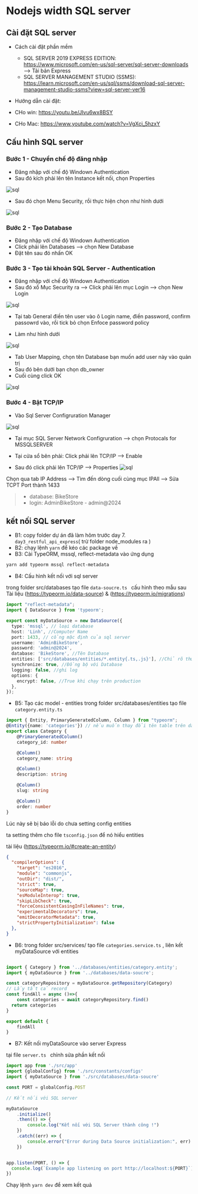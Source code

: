 # Nodejs width SQL server

## Cài đặt SQL server

- Cách cài đặt phần mềm

    - SQL SERVER 2019 EXPRESS EDITION: https://www.microsoft.com/en-us/sql-server/sql-server-downloads --> Tải bản Express
    - SQL SERVER MANAGEMENT STUDIO (SSMS): https://learn.microsoft.com/en-us/sql/ssms/download-sql-server-management-studio-ssms?view=sql-server-ver16

- Hướng dẫn cài đặt: 

 - CHo win: https://youtu.be/JIvu6wx8BSY
 - CHo Mac: https://www.youtube.com/watch?v=VgXci_5hzxY


## Cấu hình SQL server

### Bước 1 - Chuyển chế độ đăng nhập

- Đăng nhập với chế độ Windown Authentication
- Sau đó kích phải lên tên Instance kết nối, chọn Properties

![sql](img/sql-1.png)

- Sau đó chọn Menu Security, rồi thực hiện chọn như hình dưới

![sql](img/sql-2.png)

### Bước 2 - Tạo Database

- Đăng nhập với chế độ Windown Authentication
- Click phải lên Databases --> chọn New Database
- Đặt tên sau đó nhấn OK

###  Bước 3 - Tạo tài khoản SQL Server - Authentication

- Đăng nhập với chế độ Windown Authentication
- Sau đó xổ Mục Security ra --> Click phải lên mục Login --> chọn New Login

![sql](img/sql-3.png)

- Tại tab General điền tên user vào ô Login name, điền password, confirm passowrd vào, rồi tick bỏ chọn Enfoce password policy

- Làm như hình dưới

![sql](img/sql-4.png)

- Tab User Mapping, chọn tên Database bạn muốn add user này vào quản trị
- Sau đó bên dưới bạn chọn db_owner
- Cuối cùng click OK 

![sql](img/sql-5.png)

###  Bước 4 - Bật  TCP/IP

- Vào Sql Server Configruration Manager

![sql](img/sql-6.png)

- Tại mục SQL Server Network Configruration --> chọn Protocals for MSSQLSERVER
- Tại cửa sổ bên phải: Click phải lên TCP/IP --> Enable

- Sau đó click phải lên TCP/IP --> Properties
![sql](img/sql-7.png)

Chọn qua tab IP Address --> Tìm đến dòng cuối cùng mục IPAll --> Sửa TCPT Port thành 1433

>- database: BikeStore
>- login: AdminBikeStore - admin@2024

## kết nối SQL server

- B1: copy folder dự án đã làm hôm trước day 7. `day3_restful_api_express`( trừ folder node_modules ra )
- B2: chạy lệnh `yarn` để kéo các package về 
- B3: Cài TypeORM, mssql, reflect-metadata vào ứng dụng
```bash
yarn add typeorm mssql reflect-metadata
```
- B4: Cấu hình kết nối với sql server

trong folder src/databases tạo file `data-soucre.ts ` cấu hình theo mẫu sau
Tài liệu (https://typeorm.io/data-source) & (https://typeorm.io/migrations)
```ts
import "reflect-metadata";
import { DataSource } from 'typeorm';

export const myDataSource = new DataSource({
  type: 'mssql', // loại database 
  host: 'Linh', //Computer Name
  port: 1433, // cổng mặc định của sql server
  username: 'AdminBikeStore',
  password: 'admin@2024',
  database: 'BikeStore', //Tên Database
  entities: ['src/databases/entities/*.entity{.ts,.js}'], //Chỉ rõ thư mục chứa các file entity
  synchronize: true, //Đồng bộ với Database
  logging: false, //ghi log
  options: {
    encrypt: false, //True khi chạy trên production
  },
});

```

- B5: Tạo các model - entities
trong folder src/databases/entities tạo file `category.entity.ts`

```ts
import { Entity, PrimaryGeneratedColumn, Column } from "typeorm";
@Entity({name: 'categories'}) // nếu muốn thay đổi tên table trên database mặc định lấy theo `Category` thành `categories` thì ta thêm {name: 'categories'}. còn không thì sẽ lấy theo mặc định `Category`
export class Category {
    @PrimaryGeneratedColumn()
    category_id: number

    @Column()
    category_name: string

    @Column()
    description: string

    @Column()
    slug: string

    @Column()
    order: number
}
```
Lúc này sẽ bị báo lỗi do chưa setting config entities

ta setting thêm  cho file `tsconfig.json` để nó hiểu entities

tài liệu (https://typeorm.io/#create-an-entity)

```json
{
  "compilerOptions": {
    "target": "es2016",
    "module": "commonjs",
    "outDir": "dist/",
    "strict": true,
    "sourceMap": true,
    "esModuleInterop": true,
    "skipLibCheck": true,
    "forceConsistentCasingInFileNames": true,
    "experimentalDecorators": true,
    "emitDecoratorMetadata": true,
    "strictPropertyInitialization": false
  },
}
```
- B6: trong folder src/services/ tạo file `categories.service.ts` , liên kết myDataSource với entities

```ts

import { Category } from '../databases/entities/category.entity';
import { myDataSource } from '../databases/data-soucre';

const categoryRepository = myDataSource.getRepository(Category)
// Lấy tất cả record
const findAll = async ()=>{
    const categories = await categoryRepository.find()
  return categories
}

export default {
    findAll
}
```
- B7: Kết nối myDataSource vào server Express

tại file `server.ts ` chỉnh sửa phần kết nối 
```ts
import app from './src/app'
import {globalConfig} from './src/constants/configs'
import { myDataSource } from './src/databases/data-soucre'

const PORT = globalConfig.POST

// Kết nối với SQL server 

myDataSource
    .initialize()
    .then(() => {
        console.log("Kết nối với SQL Server thành công !")
    })
    .catch((err) => {
        console.error("Error during Data Source initialization:", err)
    })


app.listen(PORT, () => {
  console.log(`Example app listening on port http://localhost:${PORT}`)
})
```
Chạy lệnh `yarn dev` để xem kết quả

